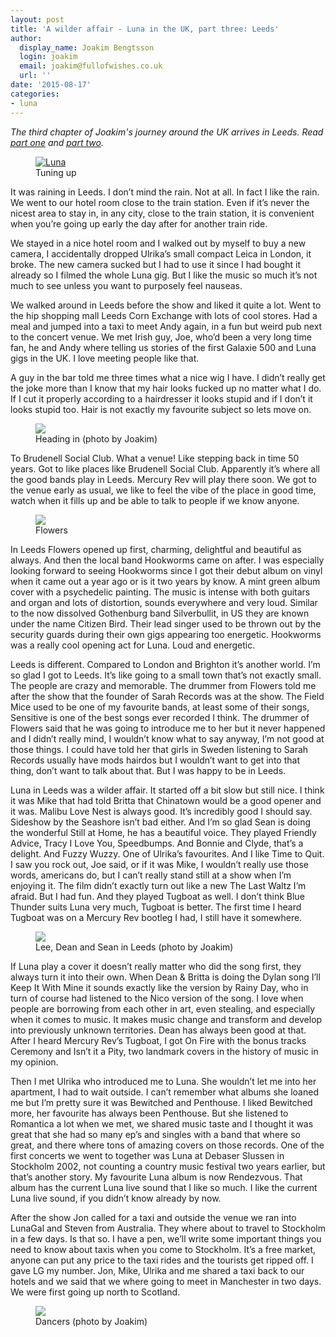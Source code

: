 ```yaml
---
layout: post
title: 'A wilder affair - Luna in the UK, part three: Leeds'
author:
  display_name: Joakim Bengtsson
  login: joakim
  email: joakim@fullofwishes.co.uk
  url: ''
date: '2015-08-17'
categories:
- luna
---
```

<p><em>The third chapter of Joakim's journey around the UK arrives in Leeds. Read <a href="/2015/08/13/electronic-snicker-snack-luna-in-the-uk-part-one-brighton/">part one</a> and <a href="/2015/08/14/i-once-met-bob-dylan-on-the-streets-of-paris-luna-in-the-uk-part-two-london/">part two</a>.</em></p>
<p><figure class="caption aligncenter"><a data-flickr-embed="true" data-header="false" data-footer="false" data-context="false"  href="https://www.flickr.com/photos/grange85/20052803899/in/album-72157656706994745/" title="Luna"><img src="https://media.fullofwishes.co.uk/flickr-downloads/20052803899_bf9243ea34_b.jpg" alt="Luna"></a><figcaption class="caption-text">Tuning up</figcaption></figure>
<p>It was raining in Leeds. I don’t mind the rain. Not at all. In fact I like the rain. We went to our hotel room close to the train station. Even if it’s never the nicest area to stay in, in any city, close to the train station, it is convenient when you’re going up early the day after for another train ride. </p>
<p>We stayed in a nice hotel room and I walked out by myself to buy a new camera, I accidentally dropped Ulrika’s small compact Leica in London, it broke. The new camera sucked but I had to use it since I had bought it already so I filmed the whole Luna gig. But I like the music so much it’s not much to see unless you want to purposely feel nauseas. </p>
<p>We walked around in Leeds before the show and liked it quite a lot. Went to the hip shopping mall Leeds Corn Exchange with lots of cool stores. Had a meal and jumped into a taxi to meet Andy again, in a fun but weird pub next to the concert venue. We met Irish guy, Joe, who’d been a very long time fan, he and Andy where telling us stories of the first Galaxie 500 and Luna gigs in the UK. I love meeting people like that. </p>
<p>A guy in the bar told me three times what a nice wig I have. I didn’t really get the joke more than I know that my hair looks fucked up no matter what I do. If I cut it properly according to a hairdresser it looks stupid and if I don’t it looks stupid too. Hair is not exactly my favourite subject so lets move on.<br />
<figure class="caption aligncenter"><img src="https://media.fullofwishes.co.uk/02-luna/photos/joakim/Leeds_Brudenell_Outside.jpg" class /><figcaption class="caption-text"> Heading in (photo by Joakim)</figcaption></figure>
<p>To Brudenell Social Club. What a venue! Like stepping back in time 50 years. Got to like places like Brudenell Social Club. Apparently it’s where all the good bands play in Leeds. Mercury Rev will play there soon. We got to the venue early as usual, we like to feel the vibe of the place in good time, watch when it fills up and be able to talk to people if we know anyone.</p>
<figure class="caption aligncenter"><img src="https://media.fullofwishes.co.uk/02-luna/photos/joakim/Flowers.jpg" class /><figcaption class="caption-text"> Flowers</figcaption></figure>
<p>In Leeds Flowers opened up first, charming, delightful and beautiful as always. And then the local band Hookworms came on after. I was especially looking forward to seeing Hookworms since I got their debut album on vinyl when it came out a year ago or is it two years by know. A mint green album cover with a psychedelic painting. The music is intense with both guitars and organ and lots of distortion, sounds everywhere and very loud. Similar to the now dissolved Gothenburg band Silverbullit, in US they are known under the name Citizen Bird. Their lead singer used to be thrown out by the security guards during their own gigs appearing too energetic. Hookworms was a really cool opening act for Luna. Loud and energetic.</p>
<p>Leeds is different. Compared to London and Brighton it’s another world. I’m so glad I got to Leeds. It’s like going to a small town that’s not exactly small. The people are crazy and memorable. The drummer from Flowers told me after the show that the founder of Sarah Records was at the show. The Field Mice used to be one of my favourite bands, at least some of their songs, Sensitive is one of the best songs ever recorded I think. The drummer of Flowers said that he was going to introduce me to her but it never happened and I didn’t really mind, I wouldn’t know what to say anyway, I’m not good at those things. I could have told her that girls in Sweden listening to Sarah Records usually have mods hairdos but I wouldn’t want to get into that thing, don’t want to talk about that. But I was happy to be in Leeds.</p>
<p>Luna in Leeds was a wilder affair. It started off a bit slow but still nice. I think it was Mike that had told Britta that Chinatown would be a good opener and it was. Malibu Love Nest is always good. It’s incredibly good I should say. Sideshow by the Seashore isn’t bad either. And I’m so glad Sean is doing the wonderful Still at Home, he has a beautiful voice. They played Friendly Advice, Tracy I Love You, Speedbumps. And Bonnie and Clyde, that’s a delight. And Fuzzy Wuzzy. One of Ulrika’s favourites. And I like Time to Quit. I saw you rock out, Joe said, or if it was Mike, I wouldn’t really use those words, americans do, but I can’t really stand still at a show when I’m enjoying it. The film didn’t exactly turn out like a new The Last Waltz I’m afraid. But I had fun. And they played Tugboat as well. I don’t think Blue Thunder suits Luna very much, Tugboat is better. The first time I heard Tugboat was on a Mercury Rev bootleg I had, I still have it somewhere.<br />
<figure class="caption aligncenter"><img src="https://media.fullofwishes.co.uk/02-luna/photos/joakim/DeanSeanLeeLeeds.jpg" class /><figcaption class="caption-text"> Lee, Dean and Sean in Leeds (photo by Joakim)</figcaption></figure>
<p>If Luna play a cover it doesn’t really matter who did the song first, they always turn it into their own. When Dean & Britta is doing the Dylan song I’ll Keep It With Mine it sounds exactly like the version by Rainy Day, who in turn of course had listened to the Nico version of the song. I love when people are borrowing from each other in art, even stealing, and especially when it comes to music. It makes music change and transform and develop into previously unknown territories. Dean has always been good at that. After I heard Mercury Rev’s Tugboat, I got On Fire with the bonus tracks Ceremony and Isn’t it a Pity, two landmark covers in the history of music in my opinion. </p>
<p>Then I met Ulrika who introduced me to Luna. She wouldn’t let me into her apartment, I had to wait outside. I can’t remember what albums she loaned me but I’m pretty sure it was Bewitched and Penthouse. I liked Bewitched more, her favourite has always been Penthouse. But she listened to Romantica a lot when we met, we shared music taste and I thought it was great that she had so many ep’s and singles with a band that where so great, and there where tons of amazing covers on those records. One of the first concerts we went to together was Luna at Debaser Slussen in Stockholm 2002, not counting a country music festival two years earlier, but that’s another story. My favourite Luna album is now Rendezvous. That album has the current Luna live sound that I like so much. I like the current Luna live sound, if you didn’t know already by now.</p>
<p>After the show Jon called for a taxi and outside the venue we ran into LunaGal and Steven from Australia. They where about to travel to Stockholm in a few days. Is that so. I have a pen, we’ll write some important things you need to know about taxis when you come to Stockholm. It’s a free market, anyone can put any price to the taxi rides and the tourists get ripped off. I gave LG my number. Jon, Mike, Ulrika and me shared a taxi back to our hotels and we said that we where going to meet in Manchester in two days. We were first going up north to Scotland. </p>
<p><figure class="caption aligncenter"><img src="https://media.fullofwishes.co.uk/02-luna/photos/joakim/Dancers_Leeds.jpg" class /><figcaption class="caption-text"> Dancers (photo by Joakim)</figcaption></figure>
<p></p>
